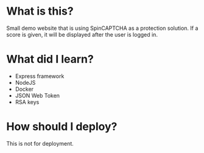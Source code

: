 # What is this?
Small demo website that is using SpinCAPTCHA as a protection solution. If a score is given, it will be displayed after the user is logged in.

# What did I learn?
- Express framework
- NodeJS
- Docker
- JSON Web Token
- RSA keys

# How should I deploy?
This is not for deployment.